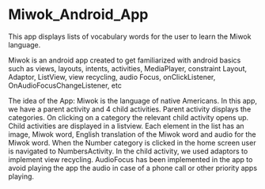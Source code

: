 
# Miwok_Android_App

This app displays lists of vocabulary words for the user to learn the Miwok language. 

Miwok is an android app created to get familiarized with android basics such as views, layouts, intents, activities, MediaPlayer, constraint Layout, Adaptor, ListView, 
view recycling, audio Focus, onClickListener, OnAudioFocusChangeListener, etc

The idea of the App:
Miwok is the language of native Americans. In this app, we have a parent activity and 4 child activities. Parent activity displays the categories. On clicking on a category the
relevant child activity opens up.
Child activities are displayed in a listview. Each element in the list has an image, Miwok word, English translation of the Miwok word and audio for the Miwok word.
When the Number category is clicked in the home screen user is navigated to NumbersActivity. In the child activity, we used adaptors to implement view recycling.
AudioFocus has been implemented in the app to avoid playing the app the audio in case of a phone call or other priority apps playing.
